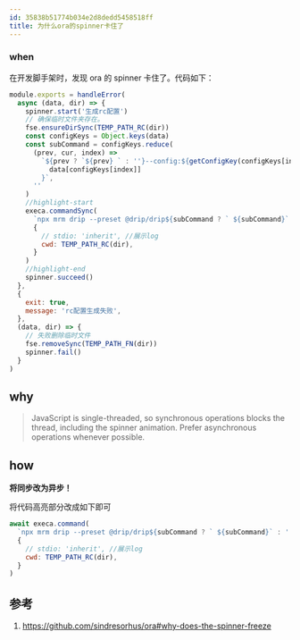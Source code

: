 ```yaml
---
id: 35838b51774b034e2d8dedd5458518ff
title: 为什么ora的spinner卡住了
---
```


### when

在开发脚手架时，发现 ora 的 spinner 卡住了。代码如下：

```js
module.exports = handleError(
  async (data, dir) => {
    spinner.start('生成rc配置')
    // 确保临时文件夹存在。
    fse.ensureDirSync(TEMP_PATH_RC(dir))
    const configKeys = Object.keys(data)
    const subCommand = configKeys.reduce(
      (prev, cur, index) =>
        `${prev ? `${prev} ` : ''}--config:${getConfigKey(configKeys[index])} ${
          data[configKeys[index]]
        }`,
      ''
    )
    //highlight-start
    execa.commandSync(
      `npx mrm drip --preset @drip/drip${subCommand ? ` ${subCommand}` : ''}`,
      {
        // stdio: 'inherit', //展示log
        cwd: TEMP_PATH_RC(dir),
      }
    )
    //highlight-end
    spinner.succeed()
  },
  {
    exit: true,
    message: 'rc配置生成失败',
  },
  (data, dir) => {
    // 失败删除临时文件
    fse.removeSync(TEMP_PATH_FN(dir))
    spinner.fail()
  }
)
```

## why

> JavaScript is single-threaded, so synchronous operations blocks the thread, including the spinner animation. Prefer asynchronous operations whenever possible.

## how

**将同步改为异步！**

将代码高亮部分改成如下即可

```js
await execa.command(
  `npx mrm drip --preset @drip/drip${subCommand ? ` ${subCommand}` : ''}`,
  {
    // stdio: 'inherit', //展示log
    cwd: TEMP_PATH_RC(dir),
  }
)
```

## 参考

1. https://github.com/sindresorhus/ora#why-does-the-spinner-freeze
